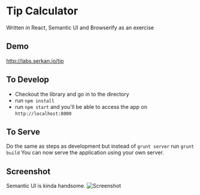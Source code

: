 # Tip Calculator
Written in React, Semantic UI and Browserify as an exercise

## Demo
http://labs.serkan.io/tip

## To Develop
- Checkout the library and go in to the directory
- run `npm install`
- run `npm start` and you'll be able to access the app on `http://localhost:8000`

## To Serve
Do the same as steps as development but instead of `grunt server` run `grunt build`
You can now serve the application using your own server.

## Screenshot
Semantic UI is kinda handsome.
![Screenshot](http://i.imgur.com/Me60adD.png)
